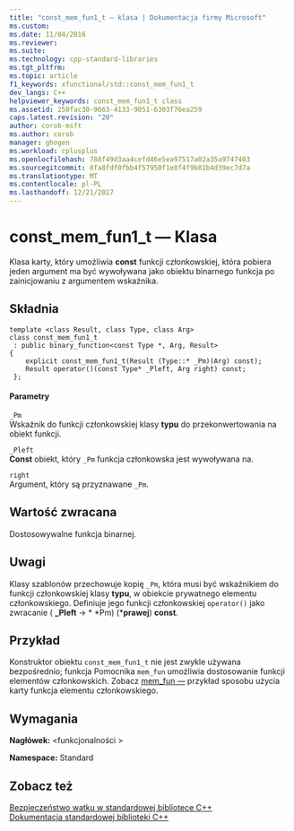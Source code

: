 ```yaml
---
title: "const_mem_fun1_t — klasa | Dokumentacja firmy Microsoft"
ms.custom: 
ms.date: 11/04/2016
ms.reviewer: 
ms.suite: 
ms.technology: cpp-standard-libraries
ms.tgt_pltfrm: 
ms.topic: article
f1_keywords: xfunctional/std::const_mem_fun1_t
dev_langs: C++
helpviewer_keywords: const_mem_fun1_t class
ms.assetid: 250fac30-9663-4133-9051-6303f76ea259
caps.latest.revision: "20"
author: corob-msft
ms.author: corob
manager: ghogen
ms.workload: cplusplus
ms.openlocfilehash: 788f49d3aa4cefd46e5ea97517a02a35a9747403
ms.sourcegitcommit: 8fa8fdf0fbb4f57950f1e8f4f9b81b4d39ec7d7a
ms.translationtype: MT
ms.contentlocale: pl-PL
ms.lasthandoff: 12/21/2017
---
```

# <a name="constmemfun1t-class"></a>const_mem_fun1_t — Klasa
Klasa karty, który umożliwia **const** funkcji członkowskiej, która pobiera jeden argument ma być wywoływana jako obiektu binarnego funkcja po zainicjowaniu z argumentem wskaźnika.  
  
## <a name="syntax"></a>Składnia  
  
```
template <class Result, class Type, class Arg>
class const_mem_fun1_t
 : public binary_function<const Type *, Arg, Result>  
{
    explicit const_mem_fun1_t(Result (Type::* _Pm)(Arg) const);
    Result operator()(const Type* _Pleft, Arg right) const;
 };
```  
  
#### <a name="parameters"></a>Parametry  
 `_Pm`  
 Wskaźnik do funkcji członkowskiej klasy **typu** do przekonwertowania na obiekt funkcji.  
  
 `_Pleft`  
 **Const** obiekt, który `_Pm` funkcja członkowska jest wywoływana na.  
  
 `right`  
 Argument, który są przyznawane `_Pm`.  
  
## <a name="return-value"></a>Wartość zwracana  
 Dostosowywalne funkcja binarnej.  
  
## <a name="remarks"></a>Uwagi  
 Klasy szablonów przechowuje kopię `_Pm`, która musi być wskaźnikiem do funkcji członkowskiej klasy **typu**, w obiekcie prywatnego elementu członkowskiego. Definiuje jego funkcji członkowskiej `operator()` jako zwracanie ( **_Pleft** -> \* *Pm) (***prawej**) **const**.  
  
## <a name="example"></a>Przykład  
 Konstruktor obiektu `const_mem_fun1_t` nie jest zwykle używana bezpośrednio; funkcja Pomocnika `mem_fun` umożliwia dostosowanie funkcji elementów członkowskich. Zobacz [mem_fun —](../standard-library/functional-functions.md#mem_fun) przykład sposobu użycia karty funkcja elementu członkowskiego.  
  
## <a name="requirements"></a>Wymagania  
 **Nagłówek:** \<funkcjonalności >  
  
 **Namespace:** Standard  
  
## <a name="see-also"></a>Zobacz też  
 [Bezpieczeństwo wątku w standardowej bibliotece C++](../standard-library/thread-safety-in-the-cpp-standard-library.md)   
 [Dokumentacja standardowej biblioteki C++](../standard-library/cpp-standard-library-reference.md)



